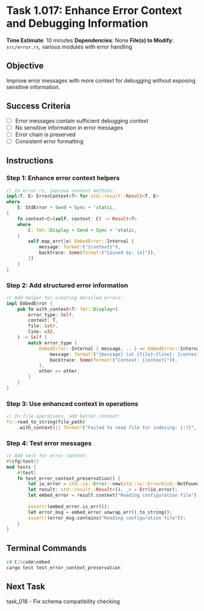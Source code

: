 # Task 1.017: Enhance Error Context and Debugging Information

**Time Estimate**: 10 minutes
**Dependencies**: None
**File(s) to Modify**: `src/error.rs`, various modules with error handling

## Objective
Improve error messages with more context for debugging without exposing sensitive information.

## Success Criteria
- [ ] Error messages contain sufficient debugging context
- [ ] No sensitive information in error messages
- [ ] Error chain is preserved
- [ ] Consistent error formatting

## Instructions

### Step 1: Enhance error context helpers
```rust
// In error.rs, improve context methods:
impl<T, E> ErrorContext<T> for std::result::Result<T, E>
where
    E: StdError + Send + Sync + 'static,
{
    fn context<C>(self, context: C) -> Result<T>
    where
        C: fmt::Display + Send + Sync + 'static,
    {
        self.map_err(|e| EmbedError::Internal {
            message: format!("{context}"),
            backtrace: Some(format!("Caused by: {e}")),
        })
    }
}
```

### Step 2: Add structured error information
```rust
// Add helper for creating detailed errors:
impl EmbedError {
    pub fn with_context<T: fmt::Display>(
        error_type: Self,
        context: T,
        file: &str,
        line: u32,
    ) -> Self {
        match error_type {
            EmbedError::Internal { message, .. } => EmbedError::Internal {
                message: format!("{message} (at {file}:{line}: {context})"),
                backtrace: Some(format!("Context: {context}")),
            },
            other => other,
        }
    }
}
```

### Step 3: Use enhanced context in operations
```rust
// In file operations, add better context:
fs::read_to_string(file_path)
    .with_context(|| format!("Failed to read file for indexing: {:?}", file_path))?;
```

### Step 4: Test error messages
```rust
// Add test for error context:
#[cfg(test)]
mod tests {
    #[test]
    fn test_error_context_preservation() {
        let io_error = std::io::Error::new(std::io::ErrorKind::NotFound, "file not found");
        let result: std::result::Result<(), _> = Err(io_error);
        let embed_error = result.context("Reading configuration file");
        
        assert!(embed_error.is_err());
        let error_msg = embed_error.unwrap_err().to_string();
        assert!(error_msg.contains("Reading configuration file"));
    }
}
```

## Terminal Commands
```bash
cd C:\code\embed
cargo test test_error_context_preservation
```

## Next Task
task_018 - Fix schema compatibility checking